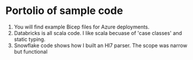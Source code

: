 # Portolio of sample code

1) You will find example Bicep files for Azure deployments.
2) Databricks is all scala code. I like scala becuase of 'case classes' and static typing.
4) Snowflake code shows how I built an Hl7 parser. The scope was narrow but functional
   
